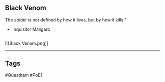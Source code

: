 ## Black Venom
The spider is not defined by how
it lives, but by how it kills."
 - Inquisitor Maligaro
## 
![[Black Venom.png]]

---
## Tags
#QuestItem
#PoE1